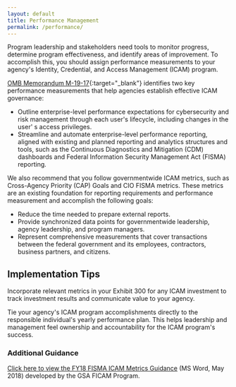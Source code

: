 ```yaml
---
layout: default
title: Performance Management
permalink: /performance/
---
```


Program leadership and stakeholders need tools to monitor progress, determine program effectiveness, and identify areas of improvement. To accomplish this, you should assign performance measurements to your agency's Identity, Credential, and Access Management (ICAM) program.

[OMB Memorandum M-19-17](https://www.whitehouse.gov/wp-content/uploads/2019/05/M-19-17.pdf){:target="_blank"} identifies two key performance measurements that help agencies establish effective ICAM governance:

- Outline enterprise-level performance expectations for cybersecurity and risk management through each user's lifecycle, including changes in the user' s access privileges.
- Streamline and automate enterprise-level performance reporting, aligned with existing and planned reporting and analytics structures and tools, such as the Continuous Diagnostics and Mitigation (CDM) dashboards and Federal Information Security Management Act (FISMA) reporting.

We also recommend that you follow governmentwide ICAM metrics, such as Cross-Agency Priority (CAP) Goals and CIO FISMA metrics. These metrics are an existing foundation for reporting requirements and performance measurement and accomplish the following goals:

- Reduce the time needed to prepare external reports.
- Provide synchronized data points for governmentwide leadership, agency leadership, and program managers.
- Represent comprehensive measurements that cover transactions between the federal government and its employees, contractors, business partners, and citizens.

## Implementation Tips

Incorporate relevant metrics in your Exhibit 300 for any ICAM investment to track investment results and communicate value to your agency.

Tie your agency's ICAM program accomplishments directly to the responsible individual's yearly performance plan. This helps leadership and management feel ownership and accountability for the ICAM program's success.

### Additional Guidance

<a href="{{site.baseurl}}/docs/Draft_April_FY18_FISMA_ICAM_Metrics_Guidance_20180504.docx">Click here to view the FY18 FISMA ICAM Metrics Guidance</a> (MS Word, May 2018) developed by the GSA FICAM Program.

